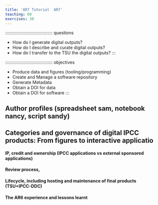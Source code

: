 ```yaml
---
title: 'AR7 Tutorial  AR7'
teaching: 60
exercises: 30
---
```


:::::::::::::::::::::::::::::::::::::: questions
- How do I generate digital outputs?
- How do I describe and curate digital outputs?
- How do I transfer to the TSU the digital outputs?
:::

:::::::::::::::::::::::::::::::::::::: objectives
- Produce data and figures (tooling/programming)
- Create and Manage a software repository
- Generate Metadata
- Obtain a DOI for data
- Obtain a DOI for software
 :::

## Author profiles (spreadsheet sam, notebook nancy, script sandy)

## Categories and governance of digital IPCC products: From figures to interactive applicatio

#### IP, credit and ownership (IPCC applications vs external sponsored applications)
#### Review process, 
#### Lifecycle, including hosting and maintenance of final products (TSU+IPCC-DDC)
#### The AR6 experience and lessons learnt
